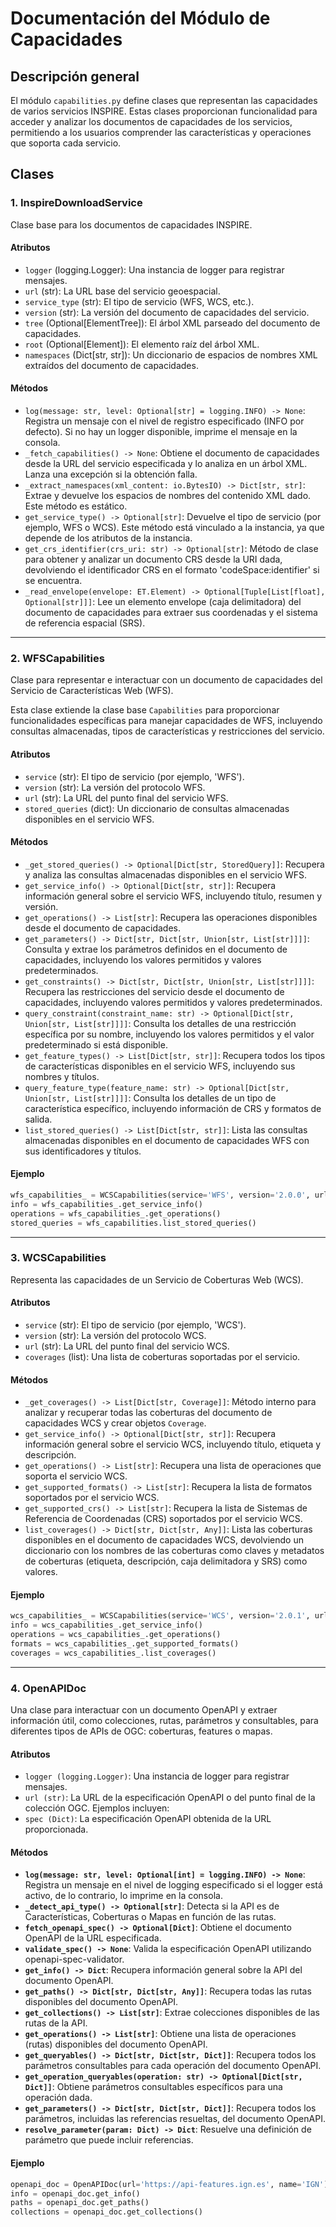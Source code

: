 # Documentación del Módulo de Capacidades

## Descripción general
El módulo `capabilities.py` define clases que representan las capacidades de varios servicios INSPIRE. Estas clases proporcionan funcionalidad para acceder y analizar los documentos de capacidades de los servicios, permitiendo a los usuarios comprender las características y operaciones que soporta cada servicio.

## Clases

### 1. InspireDownloadService
Clase base para los documentos de capacidades INSPIRE.

#### Atributos
  - `logger` (logging.Logger): Una instancia de logger para registrar mensajes.
  - `url` (str): La URL base del servicio geoespacial.
  - `service_type` (str): El tipo de servicio (WFS, WCS, etc.).
  - `version` (str): La versión del documento de capacidades del servicio.
  - `tree` (Optional[ElementTree]): El árbol XML parseado del documento de capacidades.
  - `root` (Optional[Element]): El elemento raíz del árbol XML.
  - `namespaces` (Dict[str, str]): Un diccionario de espacios de nombres XML extraídos del documento de capacidades.

#### Métodos
  - `log(message: str, level: Optional[str] = logging.INFO) -> None`: Registra un mensaje con el nivel de registro especificado (INFO por defecto). Si no hay un logger disponible, imprime el mensaje en la consola.
  - `_fetch_capabilities() -> None`: Obtiene el documento de capacidades desde la URL del servicio especificada y lo analiza en un árbol XML. Lanza una excepción si la obtención falla.
  - `_extract_namespaces(xml_content: io.BytesIO) -> Dict[str, str]`: Extrae y devuelve los espacios de nombres del contenido XML dado. Este método es estático.
  - `get_service_type() -> Optional[str]`: Devuelve el tipo de servicio (por ejemplo, WFS o WCS). Este método está vinculado a la instancia, ya que depende de los atributos de la instancia.
  - `get_crs_identifier(crs_uri: str) -> Optional[str]`: Método de clase para obtener y analizar un documento CRS desde la URI dada, devolviendo el identificador CRS en el formato 'codeSpace:identifier' si se encuentra.
  - `_read_envelope(envelope: ET.Element) -> Optional[Tuple[List[float], Optional[str]]]`: Lee un elemento envelope (caja delimitadora) del documento de capacidades para extraer sus coordenadas y el sistema de referencia espacial (SRS).

---

### 2. WFSCapabilities
Clase para representar e interactuar con un documento de capacidades del Servicio de Características Web (WFS).

Esta clase extiende la clase base `Capabilities` para proporcionar funcionalidades específicas para manejar capacidades de WFS, incluyendo consultas almacenadas, tipos de características y restricciones del servicio.

#### Atributos
  - `service` (str): El tipo de servicio (por ejemplo, 'WFS').
  - `version` (str): La versión del protocolo WFS.
  - `url` (str): La URL del punto final del servicio WFS.
  - `stored_queries` (dict): Un diccionario de consultas almacenadas disponibles en el servicio WFS.

#### Métodos
  - `_get_stored_queries() -> Optional[Dict[str, StoredQuery]]`: Recupera y analiza las consultas almacenadas disponibles en el servicio WFS.
  - `get_service_info() -> Optional[Dict[str, str]]`: Recupera información general sobre el servicio WFS, incluyendo título, resumen y versión.
  - `get_operations() -> List[str]`: Recupera las operaciones disponibles desde el documento de capacidades.
  - `get_parameters() -> Dict[str, Dict[str, Union[str, List[str]]]]`: Consulta y extrae los parámetros definidos en el documento de capacidades, incluyendo los valores permitidos y valores predeterminados.
  - `get_constraints() -> Dict[str, Dict[str, Union[str, List[str]]]]`: Recupera las restricciones del servicio desde el documento de capacidades, incluyendo valores permitidos y valores predeterminados.
  - `query_constraint(constraint_name: str) -> Optional[Dict[str, Union[str, List[str]]]]`: Consulta los detalles de una restricción específica por su nombre, incluyendo los valores permitidos y el valor predeterminado si está disponible.
  - `get_feature_types() -> List[Dict[str, str]]`: Recupera todos los tipos de características disponibles en el servicio WFS, incluyendo sus nombres y títulos.
  - `query_feature_type(feature_name: str) -> Optional[Dict[str, Union[str, List[str]]]]`: Consulta los detalles de un tipo de característica específico, incluyendo información de CRS y formatos de salida.
  - `list_stored_queries() -> List[Dict[str, str]]`: Lista las consultas almacenadas disponibles en el documento de capacidades WFS con sus identificadores y títulos.

#### Ejemplo
```python
wfs_capabilities_ = WCSCapabilities(service='WFS', version='2.0.0', url='https://www.ideandalucia.es/wfs-nga-inspire/services')
info = wfs_capabilities_.get_service_info()
operations = wfs_capabilities_.get_operations()
stored_queries = wfs_capabilities.list_stored_queries()
```

---

### 3. WCSCapabilities
Representa las capacidades de un Servicio de Coberturas Web (WCS).

#### Atributos
  - `service` (str): El tipo de servicio (por ejemplo, 'WCS').
  - `version` (str): La versión del protocolo WCS.
  - `url` (str): La URL del punto final del servicio WCS.
  - `coverages` (list): Una lista de coberturas soportadas por el servicio.

#### Métodos
  - `_get_coverages() -> List[Dict[str, Coverage]]`: Método interno para analizar y recuperar todas las coberturas del documento de capacidades WCS y crear objetos `Coverage`.
  - `get_service_info() -> Optional[Dict[str, str]]`: Recupera información general sobre el servicio WCS, incluyendo título, etiqueta y descripción.
  - `get_operations() -> List[str]`: Recupera una lista de operaciones que soporta el servicio WCS.
  - `get_supported_formats() -> List[str]`: Recupera la lista de formatos soportados por el servicio WCS.
  - `get_supported_crs() -> List[str]`: Recupera la lista de Sistemas de Referencia de Coordenadas (CRS) soportados por el servicio WCS.
  - `list_coverages() -> Dict[str, Dict[str, Any]]`: Lista las coberturas disponibles en el documento de capacidades WCS, devolviendo un diccionario con los nombres de las coberturas como claves y metadatos de coberturas (etiqueta, descripción, caja delimitadora y SRS) como valores.

#### Ejemplo
```python
wcs_capabilities_ = WCSCapabilities(service='WCS', version='2.0.1', url='https://servicios.idee.es/wcs-inspire/mdt')
info = wcs_capabilities_.get_service_info()
operations = wcs_capabilities_.get_operations()
formats = wcs_capabilities_.get_supported_formats()
coverages = wcs_capabilities_.list_coverages()
```

---

### 4. OpenAPIDoc
Una clase para interactuar con un documento OpenAPI y extraer información útil, como colecciones, rutas, parámetros y consultables, para diferentes tipos de APIs de OGC: coberturas, features o mapas.

#### Atributos
- `logger (logging.Logger)`: Una instancia de logger para registrar mensajes.
- `url (str)`: La URL de la especificación OpenAPI o del punto final de la colección OGC. Ejemplos incluyen:
- `spec (Dict)`: La especificación OpenAPI obtenida de la URL proporcionada.

#### Métodos
  - **`log(message: str, level: Optional[int] = logging.INFO) -> None`**: Registra un mensaje en el nivel de logging especificado si el logger está activo, de lo contrario, lo imprime en la consola.
  - **`_detect_api_type() -> Optional[str]`**: Detecta si la API es de Características, Coberturas o Mapas en función de las rutas.
  - **`fetch_openapi_spec() -> Optional[Dict]`**: Obtiene el documento OpenAPI de la URL especificada.
  - **`validate_spec() -> None`**: Valida la especificación OpenAPI utilizando openapi-spec-validator.
  - **`get_info() -> Dict`**: Recupera información general sobre la API del documento OpenAPI.
  - **`get_paths() -> Dict[str, Dict[str, Any]]`**: Recupera todas las rutas disponibles del documento OpenAPI.
  - **`get_collections() -> List[str]`**: Extrae colecciones disponibles de las rutas de la API.
  - **`get_operations() -> List[str]`**: Obtiene una lista de operaciones (rutas) disponibles del documento OpenAPI.
  - **`get_queryables() -> Dict[str, Dict[str, Dict]]`**: Recupera todos los parámetros consultables para cada operación del documento OpenAPI.
  - **`get_operation_queryables(operation: str) -> Optional[Dict[str, Dict]]`**: Obtiene parámetros consultables específicos para una operación dada.
  - **`get_parameters() -> Dict[str, Dict[str, Dict]]`**: Recupera todos los parámetros, incluidas las referencias resueltas, del documento OpenAPI.
  - **`resolve_parameter(param: Dict) -> Dict`**: Resuelve una definición de parámetro que puede incluir referencias.

#### Ejemplo
```python
openapi_doc = OpenAPIDoc(url='https://api-features.ign.es', name='IGN')
info = openapi_doc.get_info()
paths = openapi_doc.get_paths()
collections = openapi_doc.get_collections()
```